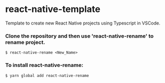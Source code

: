 # react-native-template
Template to create new React Native projects using Typescript in VSCode.

### Clone the repository and then use 'react-native-rename' to rename project.
  ` $ react-native-rename <New_Name> `
  
### To install react-native-rename:
  `$ yarn global add react-native-rename `
